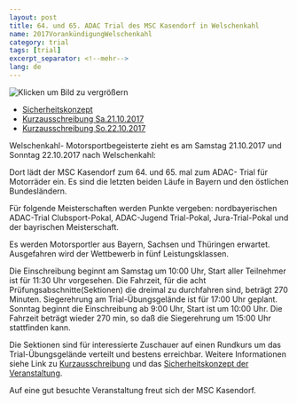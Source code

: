 ```yaml
---
layout: post
title: 64. und 65. ADAC Trial des MSC Kasendorf in Welschenkahl
name: 2017VorankündigungWelschenkahl
category: trial
tags: [trial]
excerpt_separator: <!--mehr-->
lang: de
---
```


![Klicken um Bild zu vergrößern](/download/2017Plakat.jpg)


* [Sicherheitskonzept](/download/2017Sicher.pdf)
* [Kurzausschreibung Sa.21.10.2017](/download/20171021Kurz.pdf)
* [Kurzausschreibung So.22.10.2017](/download/20171022Kurz.pdf)

<!--mehr-->

Welschenkahl- Motorsportbegeisterte zieht es am Samstag 21.10.2017 und Sonntag 22.10.2017 nach Welschenkahl:

Dort lädt der MSC Kasendorf zum 64. und 65. mal zum ADAC- Trial für Motorräder ein.
Es sind die letzten beiden Läufe in Bayern und den östlichen Bundesländern.

Für folgende Meisterschaften werden Punkte vergeben: 
nordbayerischen ADAC-Trial Clubsport-Pokal, ADAC-Jugend Trial-Pokal, Jura-Trial-Pokal und der bayrischen Meisterschaft.

Es werden Motorsportler aus Bayern, Sachsen und Thüringen erwartet. Ausgefahren wird der Wettbewerb in fünf Leistungsklassen.

Die Einschreibung beginnt am Samstag um 10:00 Uhr, Start aller Teilnehmer ist für 11:30 Uhr vorgesehen.
Die Fahrzeit, für die acht Prüfungsabschnitte(Sektionen) die dreimal zu durchfahren sind, beträgt 270 Minuten.
Siegerehrung am Trial-Übungsgelände ist für 17:00 Uhr geplant.
Sonntag beginnt die Einschreibung ab 9:00 Uhr, Start ist um 10:00 Uhr.
Die Fahrzeit beträgt wieder 270 min, so daß die Siegerehrung um 15:00 Uhr stattfinden kann.

Die Sektionen sind für interessierte Zuschauer auf einen Rundkurs um das Trial-Übungsgelände verteilt und bestens erreichbar.
Weitere Informationen siehe Link zu [Kurzausschreibung](#) und das [Sicherheitskonzept der Veranstaltung](/download/2017Sicher.pdf).

Auf eine gut besuchte Veranstaltung freut sich der MSC Kasendorf.
